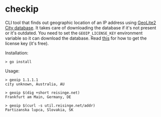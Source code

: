 # checkip

CLI tool that finds out geographic location of an IP address using [GeoLite2 City database](https://dev.maxmind.com/geoip/geoip2/geolite2/). It takes care of downloading the database if it's not present or it's outdated. You need to set the `GEOIP_LICENSE_KEY` environment variable so it can download the database. Read [this](https://dev.maxmind.com/geoip/geoip2/geolite2/#Download_Access) for how to get the license key (it's free).

Installation:

```
> go install
```

Usage:

```
> geoip 1.1.1.1
city unknown, Australia, AU

> geoip $(dig +short reisinge.net)
Frankfurt am Main, Germany, DE

> geoip $(curl -s util.reisinge.net/addr)
Partizanska lupca, Slovakia, SK
```
